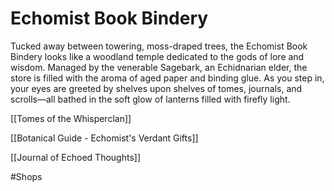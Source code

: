 # Echomist Book Bindery

Tucked away between towering, moss-draped trees, the Echomist Book Bindery looks like a woodland temple dedicated to the gods of lore and wisdom. Managed by the venerable Sagebark, an Echidnarian elder, the store is filled with the aroma of aged paper and binding glue. As you step in, your eyes are greeted by shelves upon shelves of tomes, journals, and scrolls—all bathed in the soft glow of lanterns filled with firefly light.

[[Tomes of the Whisperclan]]

[[Botanical Guide - Echomist's Verdant Gifts]]

[[Journal of Echoed Thoughts]]







#Shops